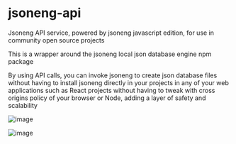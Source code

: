 # jsoneng-api
Jsoneng API service, powered by jsoneng javascript edition, for use in community open source projects

This is a wrapper around the jsoneng local json database engine npm package

By using API calls, you can invoke jsoneng to create json database files without having to install jsoneng directly in your projects in any of your web applications such as React projects without having to tweak with cross origins policy of your browser or Node, adding a layer of safety and scalability

![image](https://github.com/youhengzhou/jsoneng-api/assets/60205850/29828348-438f-456e-aa78-f5c9cfd22597)


![image](https://github.com/youhengzhou/jsoneng-api/assets/60205850/5dfcaa13-5fab-4ec5-9738-2e63e3164b48)
